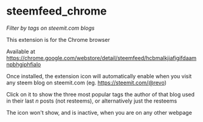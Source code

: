 # steemfeed_chrome

_Filter by tags on steemit.com blogs_

This extension is for the Chrome browser

Available at https://chrome.google.com/webstore/detail/steemfeed/hcbmalkjiafigifdaamnpbhgiphfialo

Once installed, the extension icon will automatically enable when you visit any steem blog on steemit.com (eg. https://steemit.com/@revo)

Click on it to show the three most popular tags the author of that blog used in their last _n_ posts (not resteems), or alternatively just the resteems

The icon won't show, and is inactive, when you are on any other webpage
